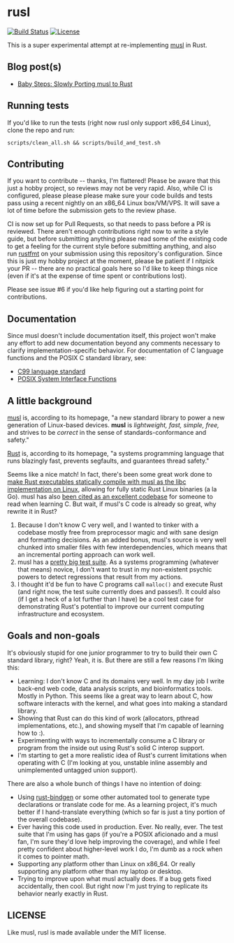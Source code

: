 # rusl

[![Build Status](https://img.shields.io/travis/dikaiosune/rusl/master.svg?style=flat-square)](https://travis-ci.org/dikaiosune/rusl) [![License](https://img.shields.io/badge/license-MIT-lightgray.svg?style=flat-square)](https://github.com/dikaiosune/rusl/blob/master/LICENSE)

This is a super experimental attempt at re-implementing [musl](http://musl-libc.org) in Rust.

## Blog post(s)

* [Baby Steps: Slowly Porting musl to Rust](http://blog.adamperry.me/rust/2016/06/11/baby-steps-porting-musl-to-rust/)

## Running tests

If you'd like to run the tests (right now rusl only support x86_64 Linux), clone the repo and run:

```
scripts/clean_all.sh && scripts/build_and_test.sh
```

## Contributing

If you want to contribute -- thanks, I'm flattered! Please be aware that this just a hobby project, so reviews may not be very rapid. Also, while CI is configured, please please please make sure your code builds and tests pass using a recent nightly on an x86_64 Linux box/VM/VPS. It will save a lot of time before the submission gets to the review phase.

CI is now set up for Pull Requests, so that needs to pass before a PR is reviewed. There aren't enough contributions right now to write a style guide, but before submitting anything please read some of the existing code to get a feeling for the current style before submitting anything, and also run [rustfmt](https://github.com/rust-lang-nursery/rustfmt) on your submission using this repository's configuration. Since this is just my hobby project at the moment, please be patient if I nitpick your PR -- there are no practical goals here so I'd like to keep things nice (even if it's at the expense of time spent or contributions lost).

Please see issue #6 if you'd like help figuring out a starting point for contributions.

## Documentation

Since musl doesn't include documentation itself, this project won't make any effort to add new documentation beyond any comments necessary to clarify implementation-specific behavior. For documentation of C language functions and the POSIX C standard library, see:

* [C99 language standard](http://www.open-std.org/jtc1/sc22/wg14/www/docs/n1570.pdf)
* [POSIX System Interface Functions](http://pubs.opengroup.org/onlinepubs/9699919799/functions/contents.html)

## A little background

[musl](http://www.musl-libc.org/) is, according to its homepage, "a new standard library to power a new generation of Linux-based devices. **musl** is *lightweight, fast, simple, free,* and strives to be *correct* in the sense of standards-conformance and safety."

[Rust](https://www.rust-lang.org) is, according to its homepage, "a systems programming language that runs blazingly fast, prevents segfaults, and guarantees thread safety."

Seems like a nice match! In fact, there's been some great work done to [make Rust executables statically compile with musl as the libc implementation on Linux](http://blog.rust-lang.org/2016/05/13/rustup.html), allowing for fully static Rust Linux binaries (a la Go). musl has also [been cited as an excellent codebase](http://blog.regehr.org/archives/1393) for someone to read when learning C. But wait, if musl's C code is already so great, why rewrite it in Rust?

1. Because I don't know C very well, and I wanted to tinker with a codebase mostly free from preprocessor magic and with sane design and formatting decisions. As an added bonus, musl's source is very well chunked into smaller files with few interdependencies, which means that an incremental porting approach can work well.
2. musl has a [pretty big test suite](http://wiki.musl-libc.org/wiki/Libc-Test). As a systems programming (whatever that means) novice, I don't want to trust in my non-existent psychic powers to detect regressions that result from my actions.
3. I thought it'd be fun to have C programs call `malloc()` and execute Rust (and right now, the test suite currently does and passes!). It could also (if I get a heck of a lot further than I have) be a cool test case for demonstrating Rust's potential to improve our current computing infrastructure and ecosystem.

## Goals and non-goals

It's obviously stupid for one junior programmer to try to build their own C standard library, right? Yeah, it is. But there are still a few reasons I'm liking this:

* Learning: I don't know C and its domains very well. In my day job I write back-end web code, data analysis scripts, and bioinformatics tools. Mostly in Python. This seems like a great way to learn about C, how software interacts with the kernel, and what goes into making a standard library.
* Showing that Rust can do this kind of work (allocators, pthread implementations, etc.), and showing myself that I'm capable of learning how to :).
* Experimenting with ways to incrementally consume a C library or program from the inside out using Rust's solid C interop support.
* I'm starting to get a more realistic idea of Rust's current limitations when operating with C (I'm looking at you, unstable inline assembly and unimplemented untagged union support).

There are also a whole bunch of things I have no intention of doing:

* Using [rust-bindgen](https://github.com/crabtw/rust-bindgen) or some other automated tool to generate type declarations or translate code for me. As a learning project, it's much better if I hand-translate everything (which so far is just a tiny portion of the overall codebase).
* Ever having this code used in production. Ever. No really, ever. The test suite that I'm using has gaps (if you're a POSIX aficionado and a musl fan, I'm sure they'd love help improving the coverage), and while I feel pretty confident about higher-level work I do, I'm dumb as a rock when it comes to pointer math.
* Supporting any platform other than Linux on x86_64. Or really supporting any platform other than my laptop or desktop.
* Trying to improve upon what musl actually does. If a bug gets fixed accidentally, then cool. But right now I'm just trying to replicate its behavior nearly exactly in Rust.

## LICENSE

Like musl, rusl is made available under the MIT license.
